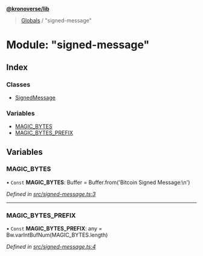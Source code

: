 **[@kronoverse/lib](../README.md)**

> [Globals](../globals.md) / "signed-message"

# Module: "signed-message"

## Index

### Classes

* [SignedMessage](../classes/_signed_message_.signedmessage.md)

### Variables

* [MAGIC\_BYTES](_signed_message_.md#magic_bytes)
* [MAGIC\_BYTES\_PREFIX](_signed_message_.md#magic_bytes_prefix)

## Variables

### MAGIC\_BYTES

• `Const` **MAGIC\_BYTES**: Buffer = Buffer.from('Bitcoin Signed Message:\n')

*Defined in [src/signed-message.ts:3](https://github.com/kronoverse-inc/krono-lib/blob/95ea605/src/signed-message.ts#L3)*

___

### MAGIC\_BYTES\_PREFIX

• `Const` **MAGIC\_BYTES\_PREFIX**: any = Bw.varIntBufNum(MAGIC\_BYTES.length)

*Defined in [src/signed-message.ts:4](https://github.com/kronoverse-inc/krono-lib/blob/95ea605/src/signed-message.ts#L4)*
